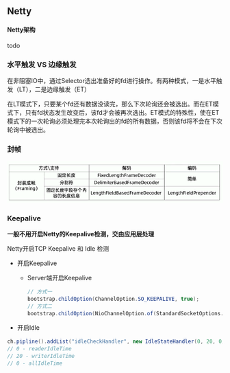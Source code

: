 ## Netty

#### Netty架构

todo







### 水平触发 VS 边缘触发

在非阻塞IO中，通过Selector选出准备好的fd进行操作。有两种模式，一是水平触发（LT），二是边缘触发（ET）

在LT模式下，只要某个fd还有数据没读完，那么下次轮询还会被选出。而在ET模式下，只有fd状态发生改变后，该fd才会被再次选出。ET模式的特殊性，使在ET模式下的一次轮询必须处理完本次轮询出的fd的所有数据，否则该fd将不会在下次轮询中被选出。

### 封帧

<img src="assets/image-20210925221358755.png" alt="image-20210925221358755" style="zoom:80%;" />

### Keepalive

**一般不用开启Netty的Keepalive检测，交由应用层处理**

Netty开启TCP Keepalive 和 Idle 检测

- 开启Keepalive

    - Server端开启Keepalive

      ```java
      // 方式一
      bootstrap.childOption(ChannelOption.SO_KEEPALIVE, true);
      // 方式二
      bootstrap.childOption(NioChannelOption.of(StandardSocketOptions.SO_KEEPALIVE), true);
      ```

- 开启Idle

```java
ch.pipline().addList("idleCheckHandler", new IdleStateHandler(0, 20, 0, TimeUnit.SECONDS));
// 0 - readerIdleTime
// 20 - writerIdleTime
// 0 - allIdleTime
```

